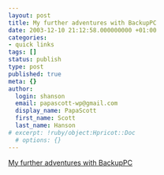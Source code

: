 ```yaml
---
layout: post
title: My further adventures with BackupPC
date: 2003-12-10 21:12:58.000000000 +01:00
categories:
- quick links
tags: []
status: publish
type: post
published: true
meta: {}
author:
  login: shanson
  email: papascott-wp@gmail.com
  display_name: PapaScott
  first_name: Scott
  last_name: Hanson
# excerpt: !ruby/object:Hpricot::Doc
  # options: {}
---
```

<p><a title="The backup works just fine, it's backing up the backup that's causing problems" href="https://www.papascott.de/tavi/index.php?page=BackupPC">My further adventures with BackupPC</a></p>
